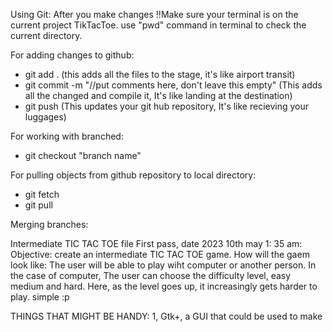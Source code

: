 Using Git:
After you make changes
!!Make sure your terminal is on the current project TikTacToe. use "pwd" command in terminal to check the current directory.

For adding changes to github:
- git add . (this adds all the files to the stage, it's like airport transit)
- git commit -m "//put comments here, don't leave this empty" (This adds all the changed and compile it, It's like landing at the destination)
- git push (This updates your git hub repository, It's like recieving your luggages)


For working with branched:
- git checkout "branch name" 

For pulling objects from github repository to local directory:
- git fetch
- git pull

Merging branches:




Intermediate TIC TAC TOE file
First pass, date 2023 10th may 1: 35 am:
Objective: create an intermediate TIC TAC TOE game.
How will the gaem look like: The user will be able to play wiht computer or another person. In the case of computer, The user can choose the difficulty level, easy medium and hard. Here, as the level goes up, it increasingly gets harder to play. simple :p

THINGS THAT MIGHT BE HANDY:
1, Gtk+, a GUI that could be used to make